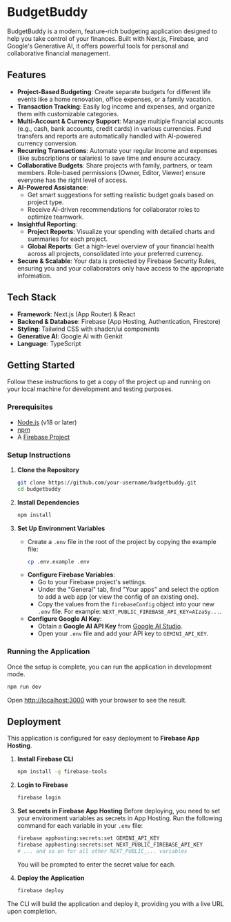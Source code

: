 # BudgetBuddy

BudgetBuddy is a modern, feature-rich budgeting application designed to help you take control of your finances. Built with Next.js, Firebase, and Google's Generative AI, it offers powerful tools for personal and collaborative financial management.

## Features

- **Project-Based Budgeting**: Create separate budgets for different life events like a home renovation, office expenses, or a family vacation.
- **Transaction Tracking**: Easily log income and expenses, and organize them with customizable categories.
- **Multi-Account & Currency Support**: Manage multiple financial accounts (e.g., cash, bank accounts, credit cards) in various currencies. Fund transfers and reports are automatically handled with AI-powered currency conversion.
- **Recurring Transactions**: Automate your regular income and expenses (like subscriptions or salaries) to save time and ensure accuracy.
- **Collaborative Budgets**: Share projects with family, partners, or team members. Role-based permissions (Owner, Editor, Viewer) ensure everyone has the right level of access.
- **AI-Powered Assistance**:
  - Get smart suggestions for setting realistic budget goals based on project type.
  - Receive AI-driven recommendations for collaborator roles to optimize teamwork.
- **Insightful Reporting**:
  - **Project Reports**: Visualize your spending with detailed charts and summaries for each project.
  - **Global Reports**: Get a high-level overview of your financial health across all projects, consolidated into your preferred currency.
- **Secure & Scalable**: Your data is protected by Firebase Security Rules, ensuring you and your collaborators only have access to the appropriate information.

## Tech Stack

- **Framework**: Next.js (App Router) & React
- **Backend & Database**: Firebase (App Hosting, Authentication, Firestore)
- **Styling**: Tailwind CSS with shadcn/ui components
- **Generative AI**: Google AI with Genkit
- **Language**: TypeScript

## Getting Started

Follow these instructions to get a copy of the project up and running on your local machine for development and testing purposes.

### Prerequisites

- [Node.js](https://nodejs.org/) (v18 or later)
- [npm](https://www.npmjs.com/)
- A [Firebase Project](https://console.firebase.google.com/)

### Setup Instructions

1.  **Clone the Repository**
    ```bash
    git clone https://github.com/your-username/budgetbuddy.git
    cd budgetbuddy
    ```

2.  **Install Dependencies**
    ```bash
    npm install
    ```

3.  **Set Up Environment Variables**
    - Create a `.env` file in the root of the project by copying the example file:
      ```bash
      cp .env.example .env
      ```
    - **Configure Firebase Variables**:
        - Go to your Firebase project's settings.
        - Under the "General" tab, find "Your apps" and select the option to add a web app (or view the config of an existing one).
        - Copy the values from the `firebaseConfig` object into your new `.env` file. For example: `NEXT_PUBLIC_FIREBASE_API_KEY=AIzaSy...`.
    - **Configure Google AI Key**:
        - Obtain a **Google AI API Key** from [Google AI Studio](https://aistudio.google.com/app/apikey).
        - Open your `.env` file and add your API key to `GEMINI_API_KEY`.

### Running the Application

Once the setup is complete, you can run the application in development mode.

```bash
npm run dev
```

Open [http://localhost:3000](http://localhost:3000) with your browser to see the result.

## Deployment

This application is configured for easy deployment to **Firebase App Hosting**.

1.  **Install Firebase CLI**
    ```bash
    npm install -g firebase-tools
    ```

2.  **Login to Firebase**
    ```bash
    firebase login
    ```
    
3. **Set secrets in Firebase App Hosting**
    Before deploying, you need to set your environment variables as secrets in App Hosting. Run the following command for each variable in your `.env` file:
    ```bash
    firebase apphosting:secrets:set GEMINI_API_KEY
    firebase apphosting:secrets:set NEXT_PUBLIC_FIREBASE_API_KEY
    # ... and so on for all other NEXT_PUBLIC_... variables
    ```
    You will be prompted to enter the secret value for each.

4.  **Deploy the Application**
    ```bash
    firebase deploy
    ```
The CLI will build the application and deploy it, providing you with a live URL upon completion.
